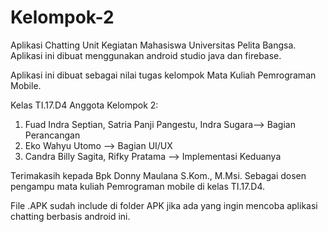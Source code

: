 # Kelompok-2
Aplikasi Chatting Unit Kegiatan Mahasiswa Universitas Pelita Bangsa.
Aplikasi ini dibuat menggunakan android studio java dan firebase.

Aplikasi ini dibuat sebagai nilai tugas kelompok Mata Kuliah Pemrograman Mobile.

Kelas TI.17.D4
Anggota Kelompok 2:
1. Fuad Indra Septian, Satria Panji Pangestu, Indra Sugara--> Bagian Perancangan
2. Eko Wahyu Utomo --> Bagian UI/UX
3. Candra Billy Sagita, Rifky Pratama --> Implementasi Keduanya

Terimakasih kepada Bpk Donny Maulana S.Kom., M.Msi. Sebagai dosen pengampu mata kuliah Pemrograman mobile di kelas TI.17.D4.

File .APK sudah include di folder APK jika ada yang ingin mencoba aplikasi chatting berbasis android ini.
